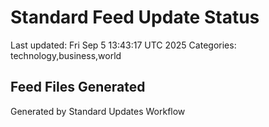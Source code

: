 # Standard Feed Update Status
Last updated: Fri Sep  5 13:43:17 UTC 2025
Categories: technology,business,world

## Feed Files Generated

Generated by Standard Updates Workflow
